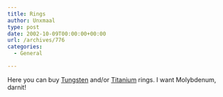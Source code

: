 ```yaml
---
title: Rings
author: Unxmaal
type: post
date: 2002-10-09T00:00:00+00:00
url: /archives/776
categories:
  - General

---
```

Here you can buy [Tungsten][1] and/or [Titanium][2] rings. I want Molybdenum, darnit!

 [1]: http://www.r8w.com/trewtungstenwo.html
 [2]: http://weddingband.com/titanium.html